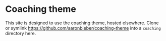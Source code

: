 # Coaching theme

This site is designed to use the coaching theme, hosted elsewhere. Clone or
symlink https://github.com/aaronbieber/coaching-theme into a `coaching`
directory here.
